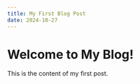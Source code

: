 ```yaml
---
title: My First Blog Post
date: 2024-10-27
---
```


# Welcome to My Blog!

This is the content of my first post.